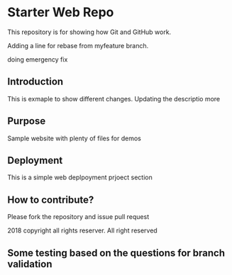 # Starter Web Repo

This repository is for showing how Git and GitHub work.

Adding a line for rebase from myfeature branch.

doing emergency fix

## Introduction

This is exmaple to show different changes. Updating the descriptio more

## Purpose

Sample website with plenty of files for demos

## Deployment

This is a simple web deplpoyment prjoect section

## How to contribute?

Please fork the repository and issue pull request

2018 copyright all rights reserver. All right reserved

## Some testing based on the questions for branch validation
